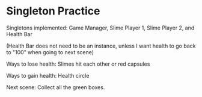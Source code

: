 # Singleton Practice

Singletons implemented: Game Manager, Slime Player 1, Slime Player 2, and Health Bar 

(Health Bar does not need to be an instance, unless I want health to go back to "100" when going to next scene)

Ways to lose health: Slimes hit each other or red capsules

Ways to gain health: Health circle

Next scene: Collect all the green boxes.

